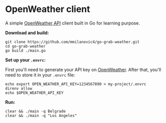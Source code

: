 # OpenWeather client

A simple [OpenWeather API](https://openweathermap.org/) client built in Go for learning purpose.

**Download and build:**

```
git clone https://github.com/mmilanovic4/go-grab-weather.git
cd go-grab-weather
go build ./main.go
```

**Set up your `.envrc`:**

First you'll need to generate your API key on [OpenWeather](https://home.openweathermap.org/api_keys). After that, you'll need to store it in your `.envrc` file:

```
echo export OPEN_WEATHER_API_KEY=1234567890 > my-project/.envrc
direnv allow
echo $OPEN_WEATHER_API_KEY
```

**Run:**

```
clear && ./main -q Belgrade
clear && ./main -q "Los Angeles"
```

